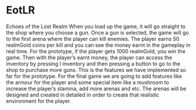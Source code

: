 # EotLR
 Echoes of the Lost Realm
When you load up the game, it will go straight to the shop where you choose a gun. Once a gun is selected, the game will go to the first arena where the player can kill enemies. The player earns 50 realmGold coins per kill and you can see the money earnt in the gameplay in real time. For the prototype, if the player gets 1000 realmGold, you win the game. Then with the player’s earnt money, the player can access the inventory by pressing I inventory and then pressing a button to go to the shop to purchase more guns. This is the features we have implemented so far for the prototype. For the final game we are going to add features like the armour for the player and some special item like a mushroom to increase the player’s stamina, add more arenas and etc. The arenas will be designed and created in detailed in order to create that realistic environment for the player.
